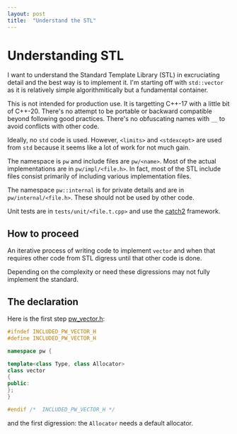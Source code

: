 ```yaml
---
layout: post
title:  "Understand the STL"
---
```


# Understanding STL

I want to understand the Standard Template Library (STL) in excruciating detail and
the best way is to implement it.  I'm starting off with `std::vector` as it is
relatively simple algorithmitically but a fundamental container.

This is not intended for production use.  It is targetting C++-17 with
a little bit of C++-20.  There's no attempt to be portable or backward
compatible beyond following good practices.  There's no obfuscating
names with `__` to avoid conflicts with other code.

Ideally, no `std` code is used.  However, `<limits>` and
`<stdexcept>` are used from `std` because it seems like a lot of work
for not much gain.

The namespace is `pw` and include files are `pw/<name>`.  Most of
the actual implementations are in `pw/impl/<file.h>`.  In fact,
most of the STL include files consist primarily of including various
implementation files.

The namespace `pw::internal` is for private details and
are in `pw/internal/<file.h>`.  These should not be used by other
code.

Unit tests are in `tests/unit/<file.t.cpp>` and use the
[catch2](https://github.com/catchorg/Catch2) framework.

## How to proceed

An iterative process of writing code to implement `vector` and when that
requires other code from STL digress until that other code is done.

Depending on the complexity or need these digressions may not fully
implement the standard.

## The declaration

Here is the first step [pw_vector.h](https://github.com/peteware/vector/blob/70e44a75c0d11b116ceb7c612de9ad6cc76b9d7b/pw_vector.h):

```cpp
#ifndef INCLUDED_PW_VECTOR_H
#define INCLUDED_PW_VECTOR_H

namespace pw {

template<class Type, class Allocator>
class vector
{
public:
};
}

#endif /*  INCLUDED_PW_VECTOR_H */
```

and the first digression: the `Allocator` needs a default allocator.
